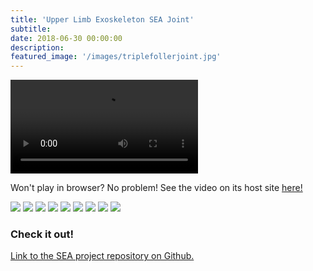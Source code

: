 ```yaml
---
title: 'Upper Limb Exoskeleton SEA Joint'
subtitle:
date: 2018-06-30 00:00:00
description:
featured_image: '/images/triplefollerjoint.jpg'
---
```


<!-- <iframe src="https://www.youtube.com/watch?v=A_MqyhAG-6s" width="640" height="360" frameborder="0" allow="accelerometer; autoplay; encrypted-media; gyroscope; picture-in-picture" allowfullscreen>
</iframe> -->
<!-- <div>
    <center>
        <video controls width="640">
            <video src="{{site.baseurl}}/videos/MSR_2019_SEA_exo.mp4" data-canonical-src="{{site.baseurl}}/videos/MSR_2019_SEA_exo.mp4" control="controls" type=video/mp4>
        </video>
    </center>
</div> -->

<!-- <center>
    <video controls width="640">
        <source src="{{site.baseurl}}/videos/MSR_2019_SEA_exo.mp4" type=video/mp4>
    </video>
</center> -->

<div>
<video class="center" src="{{site.baseurl}}/videos/MSR_2019_SEA_exo.mp4" data-canonical-src="{{site.baseurl}}/videos/MSR_2019_SEA_exo.mp4" control="controls" style="max-height:640px;">

</video>
</div>

Won't play in browser? No problem! See the video on its host site [here!](https://www.youtube.com/watch?v=A_MqyhAG-6s)

<div class="gallery" data-columns="3">
    <img src="../images/spoolencoderattachment.jpg">
    <img src="../images/twinassembly.jpg">
    <img src="../images/prototype_topview.jpg">
    <img src="../images/assemblytestwithdycem.jpg">
    <img src="../images/dycemgrip.jpg">
    <img src="../images/adjustableclampwithdycem.jpg">
    <img src="../images/singleroller.jpg">
    <img src="../images/tripleroller.jpg">
    <img src="../images/triplefollerjoint.jpg">
</div>

### Check it out!
[Link to the SEA project repository on Github.](https://github.com/mossti/exo_rendering)
